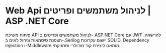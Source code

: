 # Web Api לניהול משתמשים ופריטים | ASP .NET Core #

פיתוח מערכת  API לניהול משתמשים ופריטים ב- ASP.NET Core עם JWT  להרשאה, הצפנת סיסמאות וניהול לוגים ב-.Serilog  יישום עקרונות  SOLID, Dependency Injection ו-Middleware  מותאם ליצירת קוד מודולרי ותחזוקתי.
